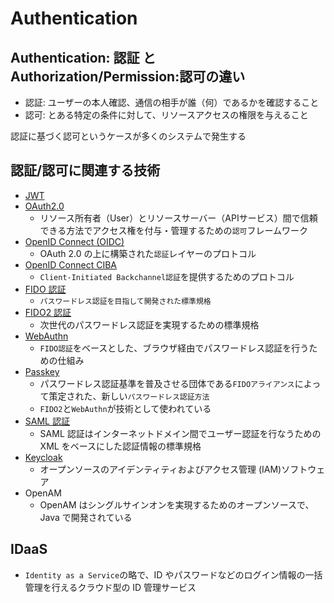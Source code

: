 # Authentication

## Authentication: 認証 と Authorization/Permission:認可の違い

- 認証: ユーザーの本人確認、通信の相手が誰（何）であるかを確認すること
- 認可: とある特定の条件に対して、リソースアクセスの権限を与えること

認証に基づく認可というケースが多くのシステムで発生する

## 認証/認可に関連する技術

- [JWT](./jwt.md)
- [OAuth2.0](./oauth2.0.md)
  - リソース所有者（User）とリソースサーバー（APIサービス）間で信頼できる方法でアクセス権を付与・管理するための`認可`フレームワーク
- [OpenID Connect (OIDC)](./openid-connect.md)
  - OAuth 2.0 の上に構築された`認証`レイヤーのプロトコル
- [OpenID Connect CIBA](./openid-connect-ciba.md)
  - `Client-Initiated Backchannel認証`を提供するためのプロトコル
- [FIDO 認証](./fido-auth.md)
  - `パスワードレス認証を目指して開発された標準規格`
- [FIDO2 認証](./fido2-auth.md)
  - 次世代のパスワードレス認証を実現するための標準規格
- [WebAuthn](./web-authn.md)
  - `FIDO認証`をベースとした、ブラウザ経由でパスワードレス認証を行うための仕組み
- [Passkey](./passkey.md)
  - パスワードレス認証基準を普及させる団体である`FIDOアライアンス`によって策定された、新しい`パスワードレス認証方法`
  - `FIDO2`と`WebAuthn`が技術として使われている
- [SAML 認証](./saml.md)
  - SAML 認証はインターネットドメイン間でユーザー認証を行なうための XML をベースにした認証情報の標準規格
- [Keycloak](./keycloak.md)
  - オープンソースのアイデンティティおよびアクセス管理 (IAM)ソフトウェア
- OpenAM
  - OpenAM はシングルサインオンを実現するためのオープンソースで、Java で開発されている

## IDaaS

- `Identity as a Service`の略で、ID やパスワードなどのログイン情報の一括管理を行えるクラウド型の ID 管理サービス
